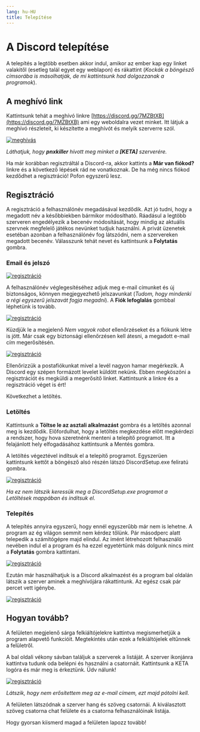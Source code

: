 ```yaml
---
lang: hu-HU
title: Telepítése
---
```


# A Discord telepítése

A telepítés a legtöbb esetben akkor indul, amikor az ember kap egy linket valakitől (esetleg talál egyet egy weblapon) és rákattint (*Kockák a böngésző címsorába is másolhatják, de mi kattintsunk had dolgozzanak a programok*).

## A meghívó link

Kattintsunk tehát a meghívó linkre [https://discord.gg/7MZBtXB](https://discord.gg/7MZBtXB) ami egy weboldalra vezet minket. Itt látjuk a meghívó részleteit, ki készítette a meghívót és melyik szerverre szól.

[![meghívás](/images/discord/invite.png)](/images/discord/invite.png)

*Láthatjuk, hogy **pnxkiller** hívott meg minket a **[KETA]** szerverére.*

Ha már korábban regisztráltál a Discord-ra, akkor kattints a **Már van fiókod?** linkre és a következő lépések rád ne vonatkoznak. De ha még nincs fiókod kezdődhet a regisztráció! Pofon egyszerű lesz.

## Regisztráció

A regisztráció a felhasználónév megadásával kezdődik. Azt jó tudni, hogy a megadott név a későbbiekben bármikor módosítható. Ráadásul a legtöbb szerveren engedélyezik a becenév módosítását, hogy mindig az aktuális szervnek megfelelő játékos nevünket tudjuk használni. A privát üzenetek esetéban azonban a felhasználónév fog látszódni, nem a szervereken megadott becenév. Válasszunk tehát nevet és kattintsunk a **Folytatás** gombra.

### Email és jelszó

[![regisztráció](/images/discord/registration.png)](/images/discord/registration.png)

A felhasználónév véglegesítéséhez adjuk meg e-mail címunket és új biztonságos, könnyen megjegyezhető jelszavunkat (*Tudom, hogy mindenki a régi egyszerű jelszavát fogja megadni*). A **Fiók lefoglalás** gombbal léphetünk is tovább.

[![regisztráció](/images/discord/registration_confirm.png)](/images/discord/registration_confirm.png)

Küzdjük le a megjelenő *Nem vagyok robot* ellenőrzéseket és a fiókunk létre is jött. Már csak egy biztonsági ellenőrzésen kell átesni, a megadott e-mail cím megerősítésén.

[![regisztráció](/images/discord/download.png)](/images/discord/download.png)

Ellenőrizzük a postafiókunkat mivel a levél nagyon hamar megérkezik. A Discord egy szépen formázott levelet küldött nekünk. Ebben megköszöni a regisztrációt és megküldi a megerősitő linket. Kattintsunk a linkre és a regisztráció véget is ért!

Következhet a letöltés.

### Letöltés
Kattintsunk a **Töltse le az asztali alkalmazást** gombra és a letöltés azonnal meg is kezdődik. Előfordulhat, hogy a letöltés megkezdése előtt megkérdezi a rendszer, hogy hova szeretnénk menteni a telepítő programot. Itt a felajánlott hely elfogadásához kattintsunk a Mentés gombra.

A letöltés végeztével indítsuk el a telepítő programot. Egyszerüen kattintsunk kettőt a böngésző alsó részén látszó DiscordSetup.exe feliratú gombra.

[![regisztráció](/images/discord/install.png)](/images/discord/install.png)

*Ha ez nem látszik keressük meg a DiscordSetup.exe programot a Letöltések mappában és indítsuk el.*

### Telepítés
A telepítés annyira egyszerű, hogy ennél egyszerűbb már nem is lehetne. A program az ég világon semmit nem kérdez tőlünk. Pár másodperc alatt telepedik a számítógépre majd elindul. Az imént létrehozott felhasználó nevében indul el a program és ha ezzel egyetértünk más dolgunk nincs mint a **Folytatás** gombra kattintani.

[![regisztráció](/images/discord/start.png)](/images/discord/start.png)

Ezután már használhatjuk is a Discord alkalmazést és a program bal oldalán látszik a szerver aminek a meghívójára rákattintunk. Az egész csak pár percet vett igénybe.

[![regisztráció](/images/discord/started.png)](/images/discord/started.png)

## Hogyan tovább?

A felületen megjelenő sárga felkiáltójelekre kattintva megismerhetjük a program alapvető funkcióit. Megtekintés után ezek a felkiáltójelek eltűnnek a felületről.

A bal oldali vékony sávban találjuk a szerverek a listáját. A szerver ikonjánra kattintva tudunk oda belépni és használni a csatornáit. Kattintsunk a KETA logóra és már meg is érkeztünk. Üdv nálunk!

[![regisztráció](/images/discord/server.png)](/images/discord/server.png)

*Látszik, hogy nem erősítettem meg az e-mail címem, ezt majd pótolni kell.*

A felületen látszódnak a szerver hang és szöveg csatornái. A kiválasztott szöveg csatorna chat felülete és a csatorna felhasználóinak listája.

Hogy gyorsan kiismerd magad a felületen lapozz tovább!